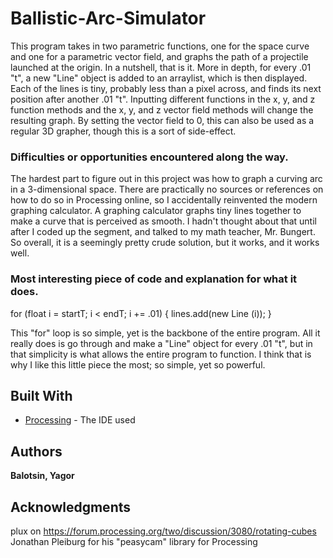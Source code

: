 # Ballistic-Arc-Simulator

This program takes in two parametric functions, one for the space curve and one for a parametric vector field, and graphs the path of a projectile launched at the origin. In a nutshell, that is it. More in depth, for every .01 "t", a new "Line" object is added to an arraylist, which is then displayed. Each of the lines is tiny, probably less than a pixel across, and finds its next position after another .01 "t". Inputting different functions in the x, y, and z function methods and the x, y, and z vector field methods will change the resulting graph. By setting the vector field to 0, this can also be used as a regular 3D grapher, though this is a sort of side-effect.

### Difficulties or opportunities encountered along the way.

The hardest part to figure out in this project was how to graph a curving arc in a 3-dimensional space. There are practically no sources or references on how to do so in Processing online, so I accidentally reinvented the modern graphing calculator. A graphing calculator graphs tiny lines together to make a curve that is perceived as smooth. I hadn't thought about that until after I coded up the segment, and talked to my math teacher, Mr. Bungert. So overall, it is a seemingly pretty crude solution, but it works, and it works well.

### Most interesting piece of code and explanation for what it does.

for (float i = startT; i < endT; i += .01) {
    lines.add(new Line (i));
}

This "for" loop is so simple, yet is the backbone of the entire program. All it really does is go through and make a "Line" object for every .01 "t", but in that simplicity is what allows the entire program to function. I think that is why I like this little piece the most; so simple, yet so powerful.

## Built With

* [Processing](https://processing.org/) - The IDE used

## Authors

**Balotsin, Yagor**

## Acknowledgments
plux on https://forum.processing.org/two/discussion/3080/rotating-cubes
Jonathan Pleiburg for his "peasycam" library for Processing
